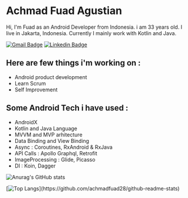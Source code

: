 # Achmad Fuad Agustian

Hi, I'm Fuad as an Android Developer from Indonesia. i am 33 years old. I live in Jakarta, Indonesia. Currently I mainly work with Kotlin and Java.

[![Gmail Badge](https://img.shields.io/badge/-Gmail-white?style=plastic&logo=Gmail&link=mailto:achmadfuad28@gmail.com)](mailto:achmadfuad28@gmail.com)
[![Linkedin Badge](https://img.shields.io/badge/-LinkedIn-blue?style=plastic&logo=Linkedin&link=hhttps://www.linkedin.com/in/achmad-fuad-agustian-96645561/)](https://www.linkedin.com/in/achmad-fuad-agustian-96645561/)

## Here are few things i'm working on :
- Android product development
- Learn Scrum
- Self Improvement

## Some Android Tech i have used :
- AndroidX
- Kotlin and Java Language
- MVVM and MVP arhitecture
- Data Binding and View Binding
- Async : Coroutines, RxAndroid & RxJava
- API Calls : Apollo Graphql, Retrofit
- ImageProcessing : Glide, Picasso
- DI : Koin, Dagger


![Anurag's GitHub stats](https://github-readme-stats.vercel.app/api?username=achmadfuad28&count_private=true&show_icons=true&theme=dracula&hide_border=true)

[![Top Langs](https://github-readme-stats.vercel.app/api/top-langs/?username=achmadfuad28&layout=compact&theme=dracula&show_icons=true&hide_border=true&line_height=24")](https://github.com/achmadfuad28/github-readme-stats)


